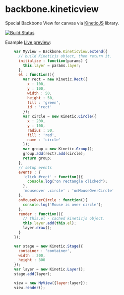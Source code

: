backbone.kineticview
====================

Special Backbone View for canvas via [KineticJS](http://kineticjs.com/) library.

[![Build Status](https://travis-ci.org/slash-system/backbone.kineticview.svg)](https://travis-ci.org/slash-system/backbone.kineticview)

Example [Live preview](http://jsbin.com/fekex/3/edit):

```javascript
    var MyView = Backbone.KineticView.extend({
      // build Kineticjs object, then return it.
      initialize : function(params) {
        this.layer = params.layer;
      },
      el : function(){
        var rect = new Kinetic.Rect({
          x : 100,
          y : 100,
          width : 50,
          height : 50,
          fill : 'green',
          id : 'rect'
        });
        var circle = new Kinetic.Circle({
          x : 200,
          y : 100,
          radius : 50,
          fill : 'red',
          name : 'circle'
        });
        var group = new Kinetic.Group();
        group.add(rect).add(circle);
        return group;
      },
      // setup events
      events : {
        'click #rect' : function(){
          console.log("on rectangle clicked");
        },
        'mouseover .circle' : 'onMouseOverCircle'
      },
      onMouseOverCircle : function(){
        console.log('Mouse is over circle');
      },
      render : function(){
        // this.el - cached kineticjs object.
        this.layer.add(this.el);
        layer.draw();
      }
    });

    var stage = new Kinetic.Stage({
      container : 'container',
      width : 300,
      height : 300
    });
    var layer = new Kinetic.Layer();
    stage.add(layer);

    view = new MyView({layer:layer});
    view.render();
```

